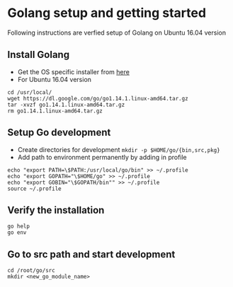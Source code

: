 # Golang setup and getting started
Following instructions are verfied setup of Golang on Ubuntu 16.04 version

## Install Golang
- Get the OS specific installer from [here](https://golang.org/dl/) 
- For Ubuntu 16.04 version
```
cd /usr/local/
wget https://dl.google.com/go/go1.14.1.linux-amd64.tar.gz
tar -xvzf go1.14.1.linux-amd64.tar.gz 
rm go1.14.1.linux-amd64.tar.gz 
```

## Setup Go development 
- Create directories for development
`mkdir -p $HOME/go/{bin,src,pkg}`
- Add path to environment permanently by adding in profile
```
echo "export PATH=\$PATH:/usr/local/go/bin" >> ~/.profile
echo "export GOPATH="\$HOME/go" >> ~/.profile
echo "export GOBIN="\$GOPATH/bin"" >> ~/.profile
source ~/.profile
```

## Verify the installation
```
go help
go env
```
## Go to src path and start development
```
cd /root/go/src
mkdir <new_go_module_name>
```

